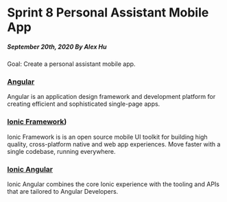 # Sprint 8 Personal Assistant Mobile App
##### September 20th, 2020 By Alex Hu

Goal: Create a personal assistant mobile app.

### [Angular](https://angular.io/)

Angular is an application design framework and development platform for creating efficient and sophisticated single-page apps.

### [Ionic Framework](https://ionicframework.com/))

Ionic Framework is is an open source mobile UI toolkit for building high quality, cross-platform native
and web app experiences. Move faster with a single codebase, running everywhere.

### [Ionic Angular](https://ionicframework.com/docs/angular/overview)

Ionic Angular combines the core Ionic experience with the tooling and APIs that are tailored to Angular Developers.
